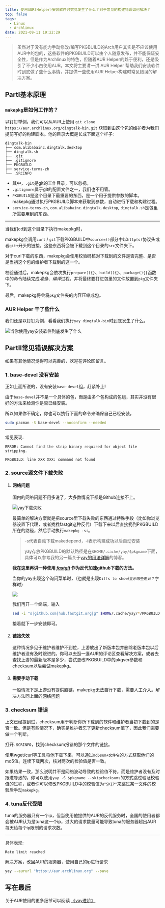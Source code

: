 ```yaml
---
title: 使用AUR(Helper)安装软件时究竟发生了什么？对于常见的构建错误如何解决？
top: false
tags:
  - Linux
  - Archlinux
date: 2021-09-11 19:22:29
---
```


> 虽然对于没有能力手动修改/编写PKGBUILD的Arch用户其实是不应该使用AUR中的包的，这些软件的PKGBUILD可以由个人随意发布，并不能保证安全性，但是作为Archlinux的特色，但随着AUR Helper的趋于便利，还是吸引了不少小白使用AUR。本文将主要讲一讲 AUR Helper 帮助我们安装软件时到底做了些什么事情，并提供一些使用AUR Helper构建时常见错误的解决方案。

## PartⅠ基本原理

### `makepkg`是如何工作的？

以钉钉举例，我们可以从AUR上使用 `git clone https://aur.archlinux.org/dingtalk-bin.git` 获取到由这个包的维护者为我们提前写好的构建脚本。他的目录大概是长成下面这个样子:

```
dingtalk-bin
├── com.alibabainc.dingtalk.desktop
├── dingtalk.sh
├── .git
├── .gitignore
├── PKGBUILD
├── service-terms-zh
└── .SRCINFO
```

- 其中，`.git`是git的工作目录，可以忽视。
- `.gitignore`属于git的配置文件之一，我们也不用管。
- `PKGBUILD`是这个目录下最重要的东西，是一个用于提供参数的脚本。makepkg通过执行PKGBUILD脚本来获取到参数，自动进行下载和构建过程。
- `service-terms-zh`, `com.alibabainc.dingtalk.desktop`, `dingtalk.sh`是包里所需要用到的东西。

***

当我们cd到这个目录下执行makepkg时，

makepkg会调用`curl` / `git`下载PKGBUILD中`source=()`部分中以`http(s)`协议头或者`git+`开头的链接，这些东西将会被下载到这个目录的`src`文件夹下。

对于curl下载的东西，makepkg会使用校验码核对下载到的文件是否完整、是否是当初这个包的维护者下载到的这一个。

校验通过后，makepkg会依次执行`prepare(){}`、`build(){}`、`package(){}`函数中的命令陆续完成*准备、编译*过程，并将最终要打进包里的文件放置到`pkg`文件夹下。

最后，makepkg将会将`pkg`文件夹的内容压缩成包。

### AUR Helper 干了些什么

我们还是以钉钉为例，看看我们执行`yay dingtalk-bin`时到底发生了什么。

![当你使用yay安装软件到底发生了什么](https://pp1.edgepic.com/2021/09/17/f944b0917092428.jpg)

## PartⅡ常见错误解决方案

如果有其他情况觉得可以完善的，欢迎在评论区留言。

### 1. base-devel 没有安装

正如上面所说的，没有安装`base-devel`组，赶紧补上! 

由于`base-devel`并不是一个具体的包，而是由多个包构成的包组，其实并没有很好的方法来检测你是否已经安装。

所以如果你不确定，你也可以执行下面的命令来确保自己已经安装。

```bash
sudo pacman -S base-devel --noconfirm --needed
```

***

常见表现: 

```
ERROR: Cannot find the strip binary required for object file stripping.
```

```
PKGBUILD: line XXX XXX: command not found
```

### 2. source源文件下载失败

1. #### 网络问题

   国内的网络问题不用多说了，大多数情况下都是Github连接不上。

   ![yay下载失败](https://pp1.edgepic.com/2021/09/17/b95b80917092429.png)

   最简单的解决方案就是把source里下载失败的东西通过特殊手段（比如你浏览器设置下代理，或者找找fastgit这种反代）下载下来以后直接扔到PKGBUILD所在的路径，然后手动执行`makepkg -si`。

   > -s代表自动下载makedepend，-i表示构建成功以后自动安装
   >
   > yay存放PKGBUILD的默认路径是在`$HOME/.cache/yay/$pkgname`下面，具体可以参考我的另一篇关于[yay的用法详解](https://blog.zhullyb.top/2021/04/04/yay-more/#builddir-lt-dir-gt)的博客。

   **我在这里再讲一种使用 [*fastgit*](http://fastgit.org/) 作为反代加速github下载的方法。**

   当你的yay出现这个询问菜单时，（也就是出现`Diffs to show`/`显示哪些差异？`字样时）

   ![](https://pp1.edgepic.com/2021/09/20/84c980920075223.png)

   我们再开一个终端，输入

   ```bash
   sed -i "s|github.com|hub.fastgit.org|g" $HOME/.cache/yay/*/PKGBUILD
   ```

   接着就下一步安装即可。

2. #### 链接失效

   这种情况多见于维护者维护不到位，上游放出了新版本包并删除老版本包以后维护者没有及时跟进的。你可以去逛一逛AUR的评论区查看解决方案，或者去查找上游的最新版本是多少，尝试更改PKGBUILD中的pkgver参数和checksum以后尝试makepkg。

3. #### 需要手动下载

   一般情况下是上游没有提供直链，makepkg无法自行下载，需要人工介入。解决方法同上面的[网络问题](#网络问题)

### 3. checksum 错误

上文已经提到过，checksum用于判断你所下载到的软件和维护者当初下载到的是否一致。但是有些情况下，确实是维护者忘了更新checksum值了，因此我们需要做一个判断。

打开`.SCRINFO`，找到checksum报错的那个文件的链接。

使用wget/curl等工具将他下载下来，可以通过`md5sum+文件名`的方式获取他们的md5值。连续下载两次，核对两次的检验值是否一致。

如果结果一致，那么说明并不是网络波动导致的检验值不符，而是维护者没有及时跟进导致的，你可以使用`yay -S $pkgname --skipchecksums`的方式跳过验证校验值的过程，或者你可以修改PKGBUILD中的校验值为`"SKIP"`来跳过某一文件的校验后手动`makepkg`。

### 4. tuna反代受限

tuna的服务器只有一个ip，但当使用他提供的AUR的反代服务时，全国的使用者都会被AUR认为是tuna这一个ip，过大的请求数量可能导致tuna的服务器超出AUR每天给每个ip限制的请求次数。

***

具体表现: 

```
Rate limit reached
```

解决方案，改回AUR的服务器，使用自己的ip进行请求

```bash
yay --aururl "https://aur.archlinux.org" --save
```



## 写在最后

关于AUR使用的更多细节可以阅读 [《yay进阶》](https://blog.zhullyb.top/2021/04/04/yay-more/)
